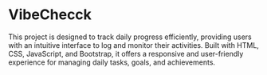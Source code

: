 # VibeChecck
This project is designed to track daily progress efficiently, providing users with an intuitive interface to log and monitor their activities. Built with HTML, CSS, JavaScript, and Bootstrap, it offers a responsive and user-friendly experience for managing daily tasks, goals, and achievements.
